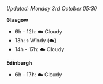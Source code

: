 *Updated: Monday 3rd October 05:30*

**Glasgow**

* 6h - 12h: :cloud: Cloudy
* 13h: :cyclone: Windy (:cloud:)
* 14h - 17h: :cloud: Cloudy

**Edinburgh**

* 6h - 17h: :cloud: Cloudy

